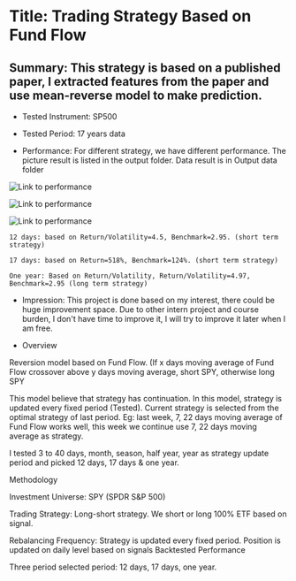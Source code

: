 # Title: Trading Strategy Based on Fund Flow

## Summary: This strategy is based on a published paper, I extracted features from the paper and use mean-reverse model to make prediction. 

+ Tested Instrument: SP500 

+ Tested Period: 17 years data

+ Performance: For different strategy, we have different performance. The picture result is listed in the output folder. Data result is in Output data folder

![Link to performance ](https://raw.githubusercontent.com/ZishuoLi/Trading-Strategy-Based-On-Fund-Flow/tree/master/Output/17_ans.png)

![Link to performance ](https://github.com/ZishuoLi/Trading-Strategy-Based-On-Fund-Flow/tree/master/Output/12_ans.png)

![Link to performance ](https://github.com/ZishuoLi/Trading-Strategy-Based-On-Fund-Flow/tree/master/Output/1year_ans.png)


    12 days: based on Return/Volatility=4.5, Benchmark=2.95. (short term strategy)

    17 days: based on Return=518%, Benchmark=124%. (short term strategy)

    One year: Based on Return/Volatility, Return/Volatility=4.97, Benchmark=2.95 (long term strategy)


+ Impression: This project is done based on my interest, there could be huge improvement space. Due to other intern project and course burden, I don't have time to improve it, I will try to improve it later when I am free.


+ Overview


Reversion model based on Fund Flow. 
(If x days moving average of Fund Flow crossover above y days moving average, short SPY, otherwise long SPY

This model believe that strategy has continuation. In this model, strategy is updated every fixed period (Tested). Current strategy is selected from the optimal strategy of last period. Eg: last week, 7, 22 days moving average of Fund Flow works well, this week we continue use 7, 22 days moving average as strategy. 

I tested 3 to 40 days, month, season, half year, year as strategy update period and picked 12 days, 17 days & one year. 

Methodology

Investment Universe: SPY (SPDR S&P 500)

Trading Strategy: Long-short strategy. We short or long 100% ETF based on signal. 
	
Rebalancing Frequency: Strategy is updated every fixed period. Position is updated on daily level based on signals 
Backtested Performance

   Three period selected period: 12 days, 17 days, one year.

 
               




